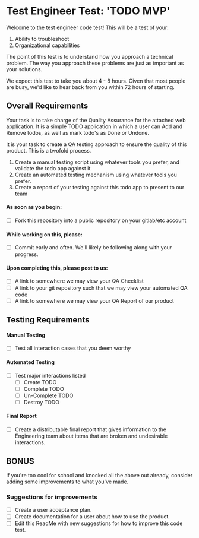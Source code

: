 # Test Engineer Test: 'TODO MVP'

Welcome to the test engineer code test! This will be a test of your:
1. Ability to troubleshoot
2. Organizational capabilities

The point of this test is to understand how you approach a technical problem. The way you approach these problems are just as important as your solutions.

We expect this test to take you about 4 - 8 hours. Given that most people are busy, we'd like to hear back from you within 72 hours of starting.

## Overall Requirements

Your task is to take charge of the Quality Assurance for the attached web application. It is a simple TODO application in which a user can Add and Remove todos, as well as mark todo's as Done or Undone.

It is your task to create a QA testing approach to ensure the quality of this product. This is a twofold process.

1. Create a manual testing script using whatever tools you prefer, and validate the todo app against it.
2. Create an automated testing mechanism using whatever tools you prefer.
3. Create a report of your testing against this todo app to present to our team

#### As soon as you begin:
* [ ] Fork this repository into a public repository on your gitlab/etc account

#### While working on this, please:
* [ ] Commit early and often. We'll likely be following along with your progress.

#### Upon completing this, please post to us:
* [ ] A link to somewhere we may view your QA Checklist
* [ ] A link to your git repository such that we may view your automated QA code
* [ ] A link to somewhere we may view your QA Report of our product

## Testing Requirements

#### Manual Testing
* [ ] Test all interaction cases that you deem worthy

#### Automated Testing
* [ ] Test major interactions listed
  * [ ] Create TODO
  * [ ] Complete TODO
  * [ ] Un-Complete TODO
  * [ ] Destroy TODO

#### Final Report
* [ ] Create a distributable final report that gives information to the Engineering team about items that are broken and undesirable interactions.

## BONUS

If you're too cool for school and knocked all the above out already, consider adding some improvements to what you've made.

### Suggestions for improvements
* [ ] Create a user acceptance plan.
* [ ] Create documentation for a user about how to use the product.
* [ ] Edit this ReadMe with new suggestions for how to improve this code test.
